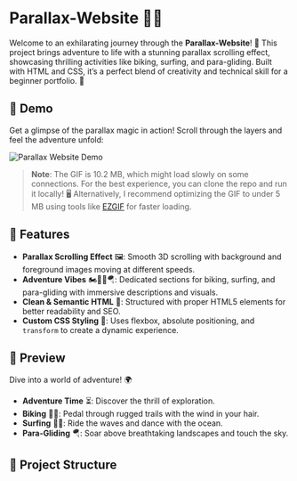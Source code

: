 # Parallax-Website 🌄✨

Welcome to an exhilarating journey through the **Parallax-Website**! 🚀 This project brings adventure to life with a stunning parallax scrolling effect, showcasing thrilling activities like biking, surfing, and para-gliding. Built with HTML and CSS, it’s a perfect blend of creativity and technical skill for a beginner portfolio. 🌟

## 🎥 Demo
Get a glimpse of the parallax magic in action! Scroll through the layers and feel the adventure unfold:

![Parallax Website Demo](parallax_demo.gif)

> **Note**: The GIF is 10.2 MB, which might load slowly on some connections. For the best experience, you can clone the repo and run it locally! 🖥️ Alternatively, I recommend optimizing the GIF to under 5 MB using tools like [EZGIF](https://ezgif.com/optimize) for faster loading.

## 🌟 Features
- **Parallax Scrolling Effect** 🖼️: Smooth 3D scrolling with background and foreground images moving at different speeds.
- **Adventure Vibes** 🏍️🏄‍♂️🪂: Dedicated sections for biking, surfing, and para-gliding with immersive descriptions and visuals.
- **Clean & Semantic HTML** 📜: Structured with proper HTML5 elements for better readability and SEO.
- **Custom CSS Styling** 🎨: Uses flexbox, absolute positioning, and `transform` to create a dynamic experience.

## 📖 Preview
Dive into a world of adventure! 🌍  
- **Adventure Time** ⏳: Discover the thrill of exploration.  
- **Biking** 🚴‍♂️: Pedal through rugged trails with the wind in your hair.  
- **Surfing** 🏄‍♂️: Ride the waves and dance with the ocean.  
- **Para-Gliding** 🪂: Soar above breathtaking landscapes and touch the sky.

## 📂 Project Structure
